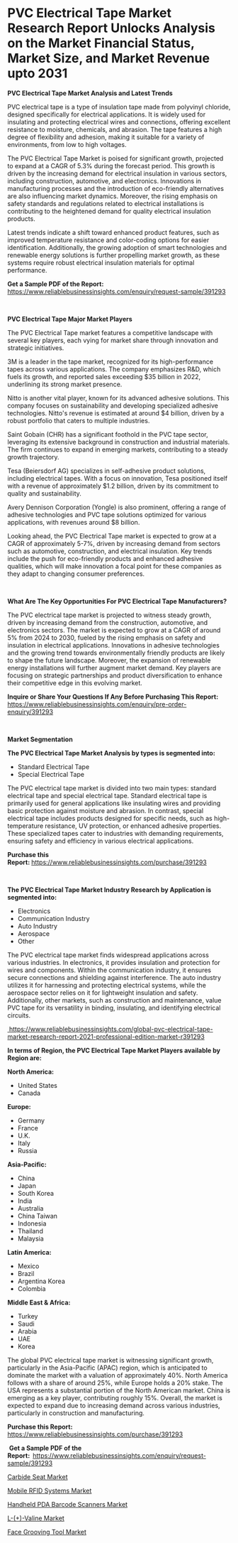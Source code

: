 <p><h1>PVC Electrical Tape Market Research Report Unlocks Analysis on the Market Financial Status, Market Size, and Market Revenue upto 2031</h1></p><p><strong>PVC Electrical Tape Market Analysis and Latest Trends</strong></p>
<p><p>PVC electrical tape is a type of insulation tape made from polyvinyl chloride, designed specifically for electrical applications. It is widely used for insulating and protecting electrical wires and connections, offering excellent resistance to moisture, chemicals, and abrasion. The tape features a high degree of flexibility and adhesion, making it suitable for a variety of environments, from low to high voltages.</p><p>The PVC Electrical Tape Market is poised for significant growth, projected to expand at a CAGR of 5.3% during the forecast period. This growth is driven by the increasing demand for electrical insulation in various sectors, including construction, automotive, and electronics. Innovations in manufacturing processes and the introduction of eco-friendly alternatives are also influencing market dynamics. Moreover, the rising emphasis on safety standards and regulations related to electrical installations is contributing to the heightened demand for quality electrical insulation products.</p><p>Latest trends indicate a shift toward enhanced product features, such as improved temperature resistance and color-coding options for easier identification. Additionally, the growing adoption of smart technologies and renewable energy solutions is further propelling market growth, as these systems require robust electrical insulation materials for optimal performance.</p></p>
<p><strong>Get a Sample PDF of the Report:&nbsp;</strong> <a href="https://www.reliablebusinessinsights.com/enquiry/request-sample/391293?utm_campaign=57&utm_medium=2&utm_source=Github&utm_content=ia&utm_term=26102024&utm_id=pvc-electrical-tape">https://www.reliablebusinessinsights.com/enquiry/request-sample/391293</a></p>
<p>&nbsp;</p>
<p><strong>PVC Electrical Tape Major Market Players</strong></p>
<p><p>The PVC Electrical Tape market features a competitive landscape with several key players, each vying for market share through innovation and strategic initiatives. </p><p>3M is a leader in the tape market, recognized for its high-performance tapes across various applications. The company emphasizes R&D, which fuels its growth, and reported sales exceeding $35 billion in 2022, underlining its strong market presence.</p><p>Nitto is another vital player, known for its advanced adhesive solutions. This company focuses on sustainability and developing specialized adhesive technologies. Nitto's revenue is estimated at around $4 billion, driven by a robust portfolio that caters to multiple industries.</p><p>Saint Gobain (CHR) has a significant foothold in the PVC tape sector, leveraging its extensive background in construction and industrial materials. The firm continues to expand in emerging markets, contributing to a steady growth trajectory.</p><p>Tesa (Beiersdorf AG) specializes in self-adhesive product solutions, including electrical tapes. With a focus on innovation, Tesa positioned itself with a revenue of approximately $1.2 billion, driven by its commitment to quality and sustainability.</p><p>Avery Dennison Corporation (Yongle) is also prominent, offering a range of adhesive technologies and PVC tape solutions optimized for various applications, with revenues around $8 billion. </p><p>Looking ahead, the PVC Electrical Tape market is expected to grow at a CAGR of approximately 5-7%, driven by increasing demand from sectors such as automotive, construction, and electrical insulation. Key trends include the push for eco-friendly products and enhanced adhesive qualities, which will make innovation a focal point for these companies as they adapt to changing consumer preferences.</p></p>
<p>&nbsp;</p>
<p><strong>What Are The Key Opportunities For PVC Electrical Tape Manufacturers?</strong></p>
<p><p>The PVC electrical tape market is projected to witness steady growth, driven by increasing demand from the construction, automotive, and electronics sectors. The market is expected to grow at a CAGR of around 5% from 2024 to 2030, fueled by the rising emphasis on safety and insulation in electrical applications. Innovations in adhesive technologies and the growing trend towards environmentally friendly products are likely to shape the future landscape. Moreover, the expansion of renewable energy installations will further augment market demand. Key players are focusing on strategic partnerships and product diversification to enhance their competitive edge in this evolving market.</p></p>
<p><strong>Inquire or Share Your Questions If Any Before Purchasing This Report:</strong> <a href="https://www.reliablebusinessinsights.com/enquiry/pre-order-enquiry/391293?utm_campaign=57&utm_medium=2&utm_source=Github&utm_content=ia&utm_term=26102024&utm_id=pvc-electrical-tape">https://www.reliablebusinessinsights.com/enquiry/pre-order-enquiry/391293</a></p>
<p>&nbsp;</p>
<p><strong>Market Segmentation</strong></p>
<p><strong>The PVC Electrical Tape Market Analysis by types is segmented into:</strong></p>
<p><ul><li>Standard Electrical Tape</li><li>Special Electrical Tape</li></ul></p>
<p><p>The PVC electrical tape market is divided into two main types: standard electrical tape and special electrical tape. Standard electrical tape is primarily used for general applications like insulating wires and providing basic protection against moisture and abrasion. In contrast, special electrical tape includes products designed for specific needs, such as high-temperature resistance, UV protection, or enhanced adhesive properties. These specialized tapes cater to industries with demanding requirements, ensuring safety and efficiency in various electrical applications.</p></p>
<p><strong>Purchase this Report:&nbsp;</strong><a href="https://www.reliablebusinessinsights.com/purchase/391293?utm_campaign=57&utm_medium=2&utm_source=Github&utm_content=ia&utm_term=26102024&utm_id=pvc-electrical-tape">https://www.reliablebusinessinsights.com/purchase/391293</a></p>
<p>&nbsp;</p>
<p><strong>The PVC Electrical Tape Market Industry Research by Application is segmented into:</strong></p>
<p><ul><li>Electronics</li><li>Communication Industry</li><li>Auto Industry</li><li>Aerospace</li><li>Other</li></ul></p>
<p><p>The PVC electrical tape market finds widespread applications across various industries. In electronics, it provides insulation and protection for wires and components. Within the communication industry, it ensures secure connections and shielding against interference. The auto industry utilizes it for harnessing and protecting electrical systems, while the aerospace sector relies on it for lightweight insulation and safety. Additionally, other markets, such as construction and maintenance, value PVC tape for its versatility in binding, insulating, and identifying electrical circuits.</p></p>
<p><a href="https://www.reliablebusinessinsights.com/global-pvc-electrical-tape-market-research-report-2021-professional-edition-market-r391293?utm_campaign=57&utm_medium=2&utm_source=Github&utm_content=ia&utm_term=26102024&utm_id=pvc-electrical-tape">&nbsp;https://www.reliablebusinessinsights.com/global-pvc-electrical-tape-market-research-report-2021-professional-edition-market-r391293</a></p>
<p><strong>In terms of Region, the PVC Electrical Tape Market Players available by Region are:</strong></p>
<p>
    <p> <strong> North America: </strong>
        <ul>
            <li>United States</li>
            <li>Canada</li>
        </ul>
        </p> 
    <p> <strong> Europe: </strong>
        <ul>
            <li>Germany</li>
            <li>France</li>
            <li>U.K.</li>
            <li>Italy</li>
            <li>Russia</li>
        </ul>
        </p> 
    <p> <strong> Asia-Pacific: </strong>
        <ul>
            <li>China</li>
            <li>Japan</li>
            <li>South Korea</li>
            <li>India</li>
            <li>Australia</li>
            <li>China Taiwan</li>
            <li>Indonesia</li>
            <li>Thailand</li>
            <li>Malaysia</li>
        </ul>
        </p> 
    <p> <strong> Latin America: </strong>
        <ul>
            <li>Mexico</li>
            <li>Brazil</li>
            <li>Argentina Korea</li>
            <li>Colombia</li>
        </ul>
        </p> 
    <p> <strong> Middle East & Africa: </strong>
        <ul>
            <li>Turkey</li>
            <li>Saudi</li>
            <li>Arabia</li>
            <li>UAE</li>
            <li>Korea</li>
        </ul>
    </p>
    </p>
<p><p>The global PVC electrical tape market is witnessing significant growth, particularly in the Asia-Pacific (APAC) region, which is anticipated to dominate the market with a valuation of approximately 40%. North America follows with a share of around 25%, while Europe holds a 20% stake. The USA represents a substantial portion of the North American market. China is emerging as a key player, contributing roughly 15%. Overall, the market is expected to expand due to increasing demand across various industries, particularly in construction and manufacturing.</p></p>
<p><strong>Purchase this Report: </strong><a href="https://www.reliablebusinessinsights.com/purchase/391293?utm_campaign=57&utm_medium=2&utm_source=Github&utm_content=ia&utm_term=26102024&utm_id=pvc-electrical-tape">https://www.reliablebusinessinsights.com/purchase/391293</a></p>
<p>&nbsp;<strong>Get a Sample PDF of the Report:&nbsp;&nbsp;</strong><a href="https://www.reliablebusinessinsights.com/enquiry/request-sample/391293?utm_campaign=57&utm_medium=2&utm_source=Github&utm_content=ia&utm_term=26102024&utm_id=pvc-electrical-tape">https://www.reliablebusinessinsights.com/enquiry/request-sample/391293</a></p>
<p><strong></strong></p>
<p><p><a href="https://issuu.com/reportprime-2/docs/carbide-seat-market-size-2030.pptx_3ebe9bc4571f99?utm_campaign=57&utm_medium=2&utm_source=Github&utm_content=ia&utm_term=26102024&utm_id=pvc-electrical-tape">Carbide Seat Market</a></p><p><a href="https://www.linkedin.com/pulse/mobile-rfid-systems-market-research-report-2024-2031-djtpc?utm_campaign=57&utm_medium=2&utm_source=Github&utm_content=ia&utm_term=26102024&utm_id=pvc-electrical-tape">Mobile RFID Systems Market</a></p><p><a href="https://www.linkedin.com/pulse/handheld-pda-barcode-scanners-market-report-product-type-end-njcdc?utm_campaign=57&utm_medium=2&utm_source=Github&utm_content=ia&utm_term=26102024&utm_id=pvc-electrical-tape">Handheld PDA Barcode Scanners Market</a></p><p><a href="https://github.com/fratgqppizur/Market-Research-Report-List-1/blob/main/l-valine-market.md?utm_campaign=57&utm_medium=2&utm_source=Github&utm_content=ia&utm_term=26102024&utm_id=pvc-electrical-tape">L-(+)-Valine Market</a></p><p><a href="https://issuu.com/reportprime-2/docs/face-grooving-tool-market-size-2030_4f10b46ac838f7?utm_campaign=57&utm_medium=2&utm_source=Github&utm_content=ia&utm_term=26102024&utm_id=pvc-electrical-tape">Face Grooving Tool Market</a></p></p>
